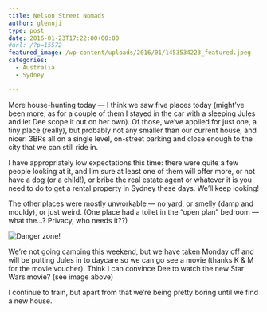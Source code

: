```yaml
---
title: Nelson Street Nomads
author: glennji
type: post
date: 2016-01-23T17:22:00+00:00
#url: /?p=15572
featured_image: /wp-content/uploads/2016/01/1453534223_featured.jpeg
categories:
  - Australia
  - Sydney

---
```

More house-hunting today — I think we saw five places today (might’ve been more, as for a couple of them I stayed in the car with a sleeping Jules and let Dee scope it out on her own). Of those, we’ve applied for just one, a tiny place (really), but probably not any smaller than our current house, and nicer: 3BRs all on a single level, on-street parking and close enough to the city that we can still ride in.

I have appropriately low expectations this time: there were quite a few people looking at it, and I’m sure at least one of them will offer more, or not have a dog (or a child!), or bribe the real estate agent or whatever it is you need to do to get a rental property in Sydney these days. We’ll keep looking!

The other places were mostly unworkable — no yard, or smelly (damp and mouldy), or just weird. (One place had a toilet in the “open plan” bedroom — what the…? Privacy, who needs it??)

<img src="https://lh3.googleusercontent.com/-1UBJUC7eDJ4/VqMpbwcUbzI/AAAAAAABFvs/AvC8X-2v_SI/1453533379_thumb.jpeg" title="Danger zone!" align="middle" class="aligncenter" />

We’re not going camping this weekend, but we have taken Monday off and will be putting Jules in to daycare so we can go see a movie (thanks K & M for the movie voucher). Think I can convince Dee to watch the new Star Wars movie? (see image above)

I continue to train, but apart from that we’re being pretty boring until we find a new house.
